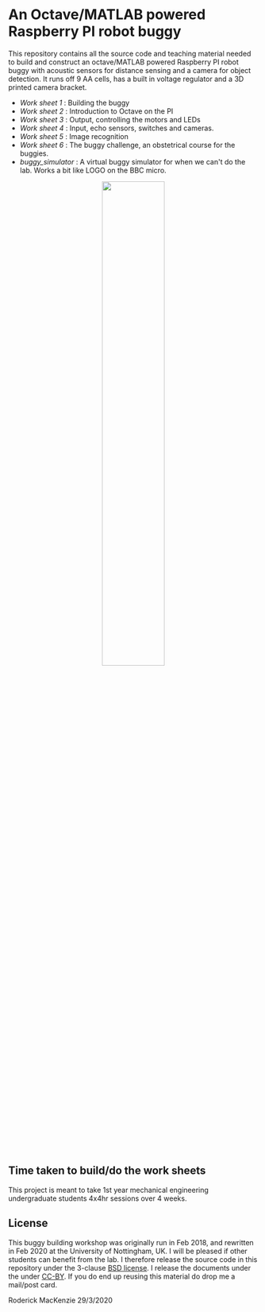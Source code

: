 An Octave/MATLAB powered Raspberry PI robot buggy
=================================================

This repository contains all the source code and teaching material needed to build and construct an octave/MATLAB powered Raspberry PI robot buggy with acoustic sensors for distance sensing and a camera for object detection.  It runs off 9 AA cells, has a built in voltage regulator and a 3D printed camera bracket.

- *Work sheet 1* : Building the buggy
- *Work sheet 2* : Introduction to Octave on the PI
- *Work sheet 3* : Output, controlling the motors and LEDs
- *Work sheet 4* : Input, echo sensors, switches and cameras.
- *Work sheet 5* : Image recognition
- *Work sheet 6* : The buggy challenge, an obstetrical course for the buggies.
- *buggy_simulator* : A virtual buggy simulator for when we can't do the lab. Works a bit like LOGO on the BBC micro.

<p align="center">
<img src="./images/buggy.jpg" width=50%>

</p>


Time taken to build/do the work sheets
--------------------------------------

This project is meant to take 1st year mechanical engineering undergraduate students 4x4hr sessions over 4 weeks.


License
-------
This buggy building workshop was originally run in Feb 2018, and rewritten in Feb 2020 at the University of Nottingham, UK.  I will be pleased if other students can benefit from the lab.  I therefore release the source code in this repository under the 3-clause [BSD license](https://en.wikipedia.org/wiki/BSD_licenses).  I release the documents under the under [CC-BY](https://creativecommons.org/licenses/by/2.0/).   If you do end up reusing this material do drop me a mail/post card.

Roderick MacKenzie 29/3/2020
